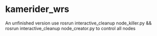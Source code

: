 # kamerider_wrs
An unfinished version
use rosrun interactive_cleanup node_killer.py && rosrun interactive_cleanup node_creator.py
to control all nodes
